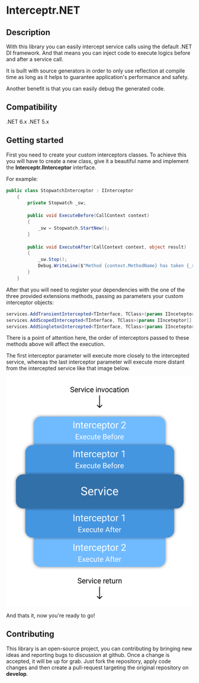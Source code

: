 # Interceptr.NET
## Description

With this library you can easily intercept service calls using the default .NET DI framework. And that means you can inject code to execute logics before and after a service call.

It is built with source generators in order to only use reflection at compile time as long as it helps to guarantee application's performance and safety.

Another benefit is that you can easily debug the generated code.

## Compatibility
.NET 6.x
.NET 5.x

## Getting started

First you need to create your custom interceptors classes. To achieve this you will have to create a new class, give it a beautiful name and implement the **Interceptr.IInterceptor** interface.

For example:

```cs
public class StopwatchInterceptor : IInterceptor
    {
        private Stopwatch _sw;

        public void ExecuteBefore(CallContext context)
        {
            _sw = Stopwatch.StartNew();
        }

        public void ExecuteAfter(CallContext context, object result)
        {
            _sw.Stop();
            Debug.WriteLine($"Method {context.MethodName} has taken {_sw.Elapsed.TotalMilliseconds} milliseconds to execute");
        }
    }
```

After that you will need to register your dependencies with the one of the three provided extensions methods, passing as parameters your custom interceptor objects:

```cs
services.AddTransientIntercepted<TInterface, TClass>(params IInceteptor[] interceptors);
services.AddScopedIntercepted<TInterface, TClass>(params IInceteptor[] interceptors);
services.AddSingletonIntercepted<TInterface, TClass>(params IInceteptor[] interceptors);
```

There is a point of attention here, the order of interceptors passed to these methods above will affect the execution. 

The first interceptor parameter will execute more closely to the intercepted service, whereas the last interceptor parameter will execute more distant from the intercepted service like that image below.

![image info](./assets/interceptors-pipeline.png)

And thats it, now you're ready to go!

## Contributing
This library is an open-source project, you can contributing by bringing new ideas and reporting bugs to discussion at github. Once a change is accepted, it will be up for grab. Just fork the repository, apply code changes and then create a pull-request targeting the original repository on **develop**.